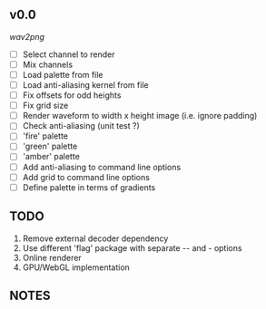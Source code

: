 ## v0.0

*wav2png*

- [ ] Select channel to render
- [ ] Mix channels
- [ ] Load palette from file
- [ ] Load anti-aliasing kernel from file
- [ ] Fix offsets for odd heights
- [ ] Fix grid size
- [ ] Render waveform to width x height image (i.e. ignore padding)
- [ ] Check anti-aliasing (unit test ?)
- [ ] 'fire' palette
- [ ] 'green' palette
- [ ] 'amber' palette
- [ ] Add anti-aliasing to command line options
- [ ] Add grid to command line options
- [ ] Define palette in terms of gradients

## TODO

1. Remove external decoder dependency
2. Use different 'flag' package with separate -- and - options
3. Online renderer
4. GPU/WebGL implementation

## NOTES


